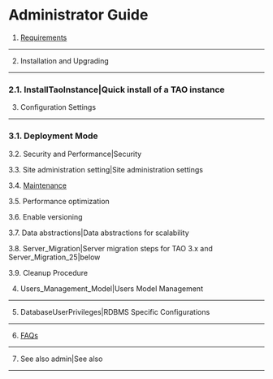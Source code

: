 <!--
parent: Wiki
created_at: '2010-11-23 14:55:01'
updated_at: '2016-11-22 16:55:16'
authors:
    - 'Gyula Szucs'
tags:
    - Wiki
-->

Administrator Guide
===================

1. [Requirements](../administrator-guide/requirements.md)
-------------------

2. Installation and Upgrading
---------------------------------

### 2.1. InstallTaoInstance|Quick install of a TAO instance

3. Configuration Settings
-------------------------

### 3.1. Deployment Mode<br/>

3.2. Security and Performance|Security<br/>

3.3. Site administration setting|Site administration settings<br/>

3.4. [Maintenance](../administrator-guide/maintenance.md)<br/>

3.5. Performance optimization<br/>

3.6. Enable versioning<br/>

3.7. Data abstractions|Data abstractions for scalability<br/>

3.8. Server_Migration|Server migration steps for TAO 3.x and Server_Migration_25|below<br/>

3.9. Cleanup Procedure

4. Users_Management_Model|Users Model Management
------------------------------------------------------

5. DatabaseUserPrivileges|RDBMS Specific Configurations
-----------------------------------------------------------

6. [FAQs](../administrator-guide/faqs.md)
-----------

7. See also admin|See also
------------------------------

